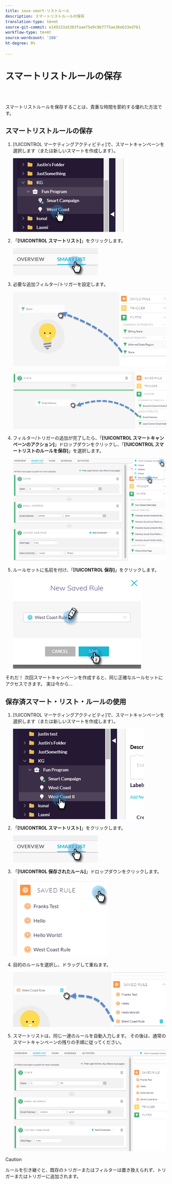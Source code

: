 ```yaml
---
title: save-smart-リストルール
description: スマートリストルールの保存
translation-type: tm+mt
source-git-commit: e149133a5383faaef5e9c9b7775ae36e633ed7b1
workflow-type: tm+mt
source-wordcount: '188'
ht-degree: 0%

---
```



# スマートリストルールの保存

<br> 

スマートリストルールを保存することは、貴重な時間を節約する優れた方法です。

## スマートリストルールの保存

1. [!UICONTROL マーケティングアクティビティ]で、スマートキャンペーンを選択します（または新しいスマートを作成します）。

   ![イメージ1](/help/sky/assets/smart-lists-and-static-lists/save-smart-list-rules/save-smart-list-rules-1.png)

1. 「**[!UICONTROL スマートリスト]**」をクリックします。

   ![イメージ2](/help/sky/assets/smart-lists-and-static-lists/save-smart-list-rules/save-smart-list-rules-2.png)

1. 必要な追加フィルター/トリガーを設定します。

   ![イメージ3](/help/sky/assets/smart-lists-and-static-lists/save-smart-list-rules/save-smart-list-rules-3.png)

   ![画像4](/help/sky/assets/smart-lists-and-static-lists/save-smart-list-rules/save-smart-list-rules-4.png)

1. フィルター/トリガーの追加が完了したら、「**[!UICONTROL スマートキャンペーンのアクション]**」ドロップダウンをクリックし、「**[!UICONTROL スマートリストのルールを保存]**」を選択します。

   ![画像5](/help/sky/assets/smart-lists-and-static-lists/save-smart-list-rules/save-smart-list-rules-5.png)

1. ルールセットに名前を付け、「**[!UICONTROL 保存]**」をクリックします。

   ![画像6](/help/sky/assets/smart-lists-and-static-lists/save-smart-list-rules/save-smart-list-rules-6.png)

それだ！ 次回スマートキャンペーンを作成すると、同じ正確なルールセットにアクセスできます。 実は今から…

## 保存済スマート・リスト・ルールの使用

1. [!UICONTROL マーケティングアクティビティ]で、スマートキャンペーンを選択します（または新しいスマートを作成します）。

   ![画像7](/help/sky/assets/smart-lists-and-static-lists/save-smart-list-rules/save-smart-list-rules-7.png)

1. 「**[!UICONTROL スマートリスト]**」をクリックします。

   ![画像8](/help/sky/assets/smart-lists-and-static-lists/save-smart-list-rules/save-smart-list-rules-8.png)

1. 「**[!UICONTROL 保存されたルール]**」ドロップダウンをクリックします。

   ![画像9](/help/sky/assets/smart-lists-and-static-lists/save-smart-list-rules/save-smart-list-rules-9.png)

1. 目的のルールを選択し、ドラッグして重ねます。

   ![画像10](/help/sky/assets/smart-lists-and-static-lists/save-smart-list-rules/save-smart-list-rules-10.png)

1. スマートリストは、同じ一連のルールを自動入力します。 その後は、通常のスマートキャンペーンの残りの手順に従ってください。

   ![イメージイレブン](/help/sky/assets/smart-lists-and-static-lists/save-smart-list-rules/save-smart-list-rules-11.png)

>[!CAUTION]
>
>ルールを引き継ぐと、既存のトリガーまたはフィルターは置き換えられず、トリガーまたはトリガーに追加されます。
